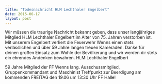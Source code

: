 ```yaml
---
title: "Todesnachricht HLM Lechthaler Engelbert"
date: 2015-06-17
layout: post
---
```


Wir müssen die traurige Nachricht bekannt geben, dass unser langjähriges Mitglied HLM Lechthaler Engelbert im Alter von 75. Jahren verstorben ist. Mit unserem Engelbert verliert die Feuerwehr Wenns einen stets verlässlichen und über 59 Jahre langen treuen Kameraden. Danke für deinen großen Einsatz zum Wohle der Bevölkerung und wir werden dir stets ein ehrendes Andenken bewahren.
HLM Lechthaler Engelbert

59 Jahre Mitglied der FF Wenns
lang. Ausschussmitglied, Gruppenkommandant und Maschinist
Treffpunkt zur Beerdigung am kommenden
FREITAG den 19.06 um 13:30 Uhr FF Halle!
